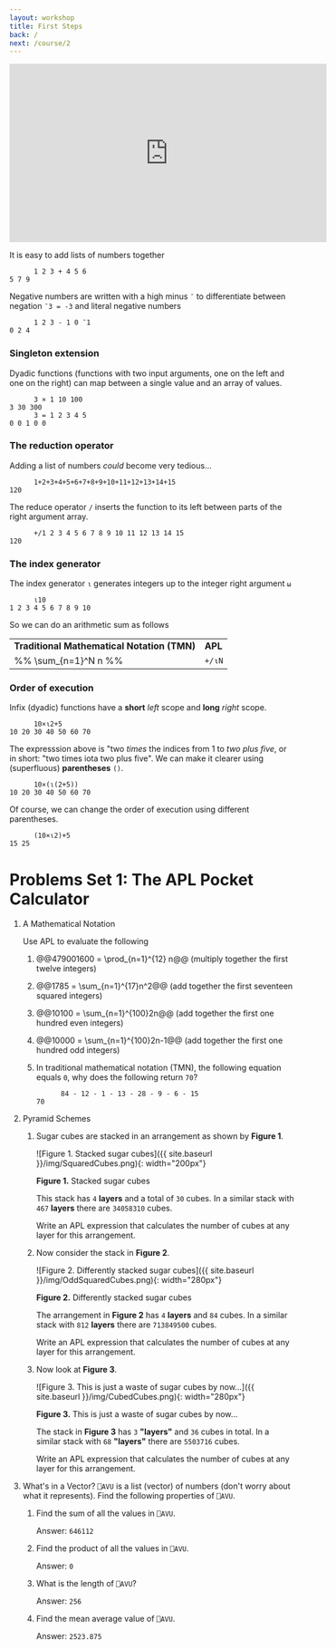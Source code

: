```yaml
---
layout: workshop
title: First Steps
back: /
next: /course/2
---
```


<div align="center">
<iframe width="560" height="315" src="https://www.youtube.com/embed/b9T3PdYW5v0" frameborder="0" allow="accelerometer; autoplay; encrypted-media; gyroscope; picture-in-picture" allowfullscreen></iframe>
</div>

It is easy to add lists of numbers together
```APL
      1 2 3 + 4 5 6
5 7 9
```

Negative numbers are written with a high minus `¯` to differentiate between negation `¯3 = -3` and literal negative numbers
```APL
      1 2 3 - 1 0 ¯1
0 2 4
```

### Singleton extension
Dyadic functions (functions with two input arguments, one on the left and one on the right) can map between a single value and an array of values.
```APL
      3 × 1 10 100
3 30 300
      3 = 1 2 3 4 5
0 0 1 0 0
```

### The reduction operator
Adding a list of numbers *could* become very tedious...
```APL
      1+2+3+4+5+6+7+8+9+10+11+12+13+14+15
120
```

The reduce operator `/` inserts the function to its left between parts of the right argument array.
```APL
      +/1 2 3 4 5 6 7 8 9 10 11 12 13 14 15
120
```

### The index generator
The index generator `⍳` generates integers up to the integer right argument `⍵`
```APL
      ⍳10
1 2 3 4 5 6 7 8 9 10
```

So we can do an arithmetic sum as follows

|  |  |
|--|--|
|**Traditional Mathematical Notation (TMN)** | **APL** |
| %% \sum_{n=1}^N n %% | `+/⍳N`

### Order of execution
Infix (dyadic) functions have a **short** *left* scope and **long** *right* scope. 
```APL
      10×⍳2+5   
10 20 30 40 50 60 70
```
The expresssion above is "two *times* the indices from 1 to *two plus five*, or in short: "two times iota two plus five". We can make it clearer using (superfluous) **parentheses** `()`.
```APL
      10×(⍳(2+5))
10 20 30 40 50 60 70
```
Of course, we can change the order of execution using different parentheses.
```APL
      (10×⍳2)+5  
15 25
```
# Problems Set 1: The APL Pocket Calculator
1. A Mathematical Notation

    Use APL to evaluate the following

    1. @@479001600 = \prod_{n=1}^{12} n@@ (multiply together the first twelve integers)

    2. @@1785 = \sum_{n=1}^{17}n^2@@ (add together the first seventeen squared integers)

    3. @@10100 = \sum_{n=1}^{100}2n@@ (add together the first one hundred even integers)

    4. @@10000 = \sum_{n=1}^{100}2n-1@@ (add together the first one hundred odd integers)

    5. In traditional mathematical notation (TMN), the following equation equals `0`, why does the following return `70`?

        ```APL
              84 - 12 - 1 - 13 - 28 - 9 - 6 - 15  
        70
        ```

2. Pyramid Schemes
    1. Sugar cubes are stacked in an arrangement as shown by **Figure 1**.

		![Figure 1. Stacked sugar cubes]({{ site.baseurl }}/img/SquaredCubes.png){: width="200px"}
        <figcaption><strong>Figure 1.</strong> Stacked sugar cubes</figcaption>

        This stack has `4` **layers** and a total of `30` cubes. In a similar stack with `467` **layers** there are `34058310` cubes.

		Write an APL expression that calculates the number of cubes at any layer for this arrangement.

    1. Now consider the stack in **Figure 2**.

		![Figure 2. Differently stacked sugar cubes]({{ site.baseurl }}/img/OddSquaredCubes.png){: width="280px"}
        <figcaption><strong>Figure 2.</strong> Differently stacked sugar cubes</figcaption>

        The arrangement in **Figure 2** has `4` **layers** and `84` cubes. In a similar stack with `812` **layers** there are `713849500` cubes.

		Write an APL expression that calculates the number of cubes at any layer for this arrangement.


    1. Now look at **Figure 3**.

		![Figure 3. This is just a waste of sugar cubes by now...]({{ site.baseurl }}/img/CubedCubes.png){: width="280px"}
        <figcaption><strong>Figure 3.</strong> This is just a waste of sugar cubes by now...</figcaption>

        The stack in **Figure 3** has `3` **"layers"** and `36` cubes in total. In a similar stack with `68` **"layers"** there are `5503716` cubes.

		Write an APL expression that calculates the number of cubes at any layer for this arrangement.

3. What's in a Vector?
    `⎕AVU` is a list (vector) of numbers (don't worry about what it represents). Find the following properties of `⎕AVU`.  
    1.  Find the sum of all the values in `⎕AVU`.
	     
        Answer: `646112`

    2.  Find the product of all the values in `⎕AVU`.
         
        Answer: `0`

    3.  What is the length of `⎕AVU`?
        
        Answer: `256`

    4.  Find the mean average value of `⎕AVU`.
        
        Answer: `2523.875`
